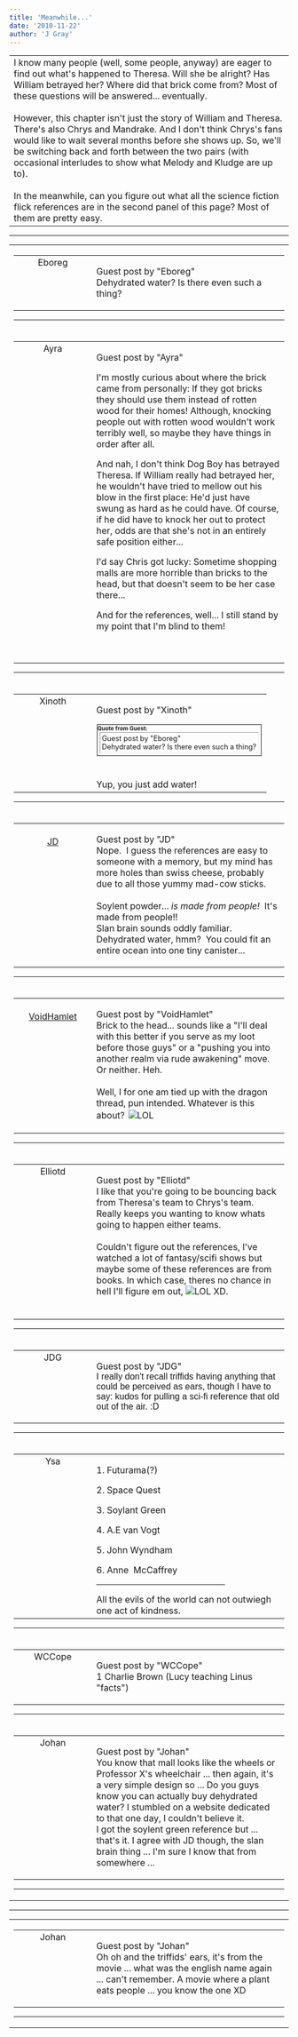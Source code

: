 ```yaml
---
title: 'Meanwhile...'
date: '2010-11-22'
author: 'J Gray'
---
```


<div>
<!-- Main content here -->
<table border="0" class="post"><tbody><tr><td>
   
   <div class="post_body">
       I know many people (well, some people, anyway) are eager to find out what's happened to Theresa. Will she be alright? Has William betrayed her? Where did that brick come from? Most of these questions will be answered... eventually.<br><br>However, this chapter isn't just the story of William and Theresa. There's also Chrys and Mandrake. And I don't think Chrys's fans would like to wait several months before she shows up. So, we'll be switching back and forth between the two pairs (with occasional interludes to show what Melody and Kludge are up to). <br><br>In the meanwhile, can you figure out what all the science fiction flick references are in the second panel of this page? Most of them are pretty easy.<br>
   </div>
   </td></tr>
   </tbody></table><hr><table style="width:100%; border:0;" class="comment_table"><tbody><tr><td width="100%"><a name=""> </a><div style="width:100%;" class="comment"><table border="0" width="100%"><tbody><tr><td align="center" valign="top" width="125">
<span class="comment_title"><center>Eboreg<br></center><a name="276">&nbsp;</a></span><br>
<center><img src="https://www.gravatar.com/avatar.php?gravatar_id=396a5f6b24599d238520724db14ddda9&amp;default=http%3A%2F%2Fmysteriesofthearcana.com%2Ftemplates%2Fmain%2Fimages%2Favatar.gif&amp;size=80&amp;rating=g" border="0" alt=""></center>
</td>
<td valign="top">


<p class="comment_text"> </p><p class="comment_text"><span class="forum_info">Guest post by "Eboreg"</span><br> Dehydrated water? Is there even such a thing?<br></p>
 

</td></tr></tbody></table>
<hr></div></td></tr><tr><td width="100%"><a name=""> </a><div style="width:100%;" class="comment"><table border="0" width="100%"><tbody><tr><td align="center" valign="top" width="125">
<span class="comment_title"><center>Ayra<br></center><a name="277">&nbsp;</a></span><br>
<center><img src="https://www.gravatar.com/avatar.php?gravatar_id=92987eee74834fecd463429085c378ae&amp;default=http%3A%2F%2Fmysteriesofthearcana.com%2Ftemplates%2Fmain%2Fimages%2Favatar.gif&amp;size=80&amp;rating=g" border="0" alt=""></center>
</td>
<td valign="top">


<p class="comment_text"> </p><p class="comment_text"><span class="forum_info">Guest post by "Ayra"</span><br> </p><p>I'm mostly curious about where the brick came from personally: If they got bricks they should use them instead of rotten wood for their homes! Although, knocking people out with rotten wood wouldn't work terribly well, so maybe they have things in order after all.</p> <p>And nah, I don't think Dog Boy has betrayed Theresa. If William really had betrayed her, he wouldn't have tried to mellow out his blow in the first place: He'd just have swung as hard as he could have. Of course, if he did have to knock her out to protect her, odds are that she's not in an entirely safe position either...</p> <p>I'd say Chris got lucky: Sometime shopping malls are more horrible than bricks to the head, but that doesn't seem to be her case there...</p> <p>And for the references, well... I still stand by my point that I'm blind to them!</p> <p>&nbsp;</p>
 

</td></tr></tbody></table>
<hr></div></td></tr><tr><td width="100%"><a name=""> </a><div style="width:100%;" class="comment"><table border="0" width="100%"><tbody><tr><td align="center" valign="top" width="125">
<span class="comment_title"><center>Xinoth<br></center><a name="278">&nbsp;</a></span><br>
<center><img src="/image.php?type=ava&amp;i=spacer.gif" border="0" alt=""></center>
</td>
<td valign="top">


<p class="comment_text"> </p><p class="comment_text"><span class="forum_info">Guest post by "Xinoth"</span><br> </p><div class="quote-outer" style="margin:1px; width:auto; border:1px solid;"><span style="font-size:10px; font-weight:bold;">Quote from Guest:</span><div class="quote" style="margin:4px; margin-top:1px; padding:3px; width:auto; font-size:80%; border:1px inset;">
<span class="forum_info">Guest post by "Eboreg"</span><br> Dehydrated water? Is there even such a thing?<br></div></div>
<br><br>Yup, you just add water!<br>
 

</td></tr></tbody></table>
<hr></div></td></tr><tr><td width="100%"><a name=""> </a><div style="width:100%;" class="comment"><table border="0" width="100%"><tbody><tr><td align="center" valign="top" width="125">
<span class="comment_title"><center><br><a href="https://www.dragonpowered.com" target="_blank">JD</a><br></center><a name="279">&nbsp;</a></span><br>
<center><img src="https://www.gravatar.com/avatar.php?gravatar_id=ca086ab32c3326c1cca9697fd6eb1aec&amp;default=http%3A%2F%2Fmysteriesofthearcana.com%2Ftemplates%2Fmain%2Fimages%2Favatar.gif&amp;size=80&amp;rating=g" border="0" alt=""></center>
</td>
<td valign="top">


<p class="comment_text"> </p><p class="comment_text"><span class="forum_info">Guest post by "JD"</span><br> Nope.&nbsp; I guess the references are easy to someone with a memory, but my mind has more holes than swiss cheese, probably due to all those yummy mad-cow sticks.<br><br>Soylent powder... <span style="font-style: italic;">is made from people!</span>&nbsp; It's made from people!!<br>Slan brain sounds oddly familiar.<br>Dehydrated water, hmm?&nbsp; You could fit an entire ocean into one tiny canister...<br></p>
 

</td></tr></tbody></table>
<hr></div></td></tr><tr><td width="100%"><a name=""> </a><div style="width:100%;" class="comment"><table border="0" width="100%"><tbody><tr><td align="center" valign="top" width="125">
<span class="comment_title"><center><br><a href="http://void-hamlet-herself.deviantart.com" target="_blank">VoidHamlet</a><br></center><a name="280">&nbsp;</a></span><br>
<center><img src="https://www.gravatar.com/avatar.php?gravatar_id=99f1896c17f8c88446a87648df79c457&amp;default=http%3A%2F%2Fmysteriesofthearcana.com%2Ftemplates%2Fmain%2Fimages%2Favatar.gif&amp;size=80&amp;rating=g" border="0" alt=""></center>
</td>
<td valign="top">


<p class="comment_text"> </p><p class="comment_text"><span class="forum_info">Guest post by "VoidHamlet"</span><br> Brick to the head... sounds like a "I'll deal with this better if you serve as my loot before those guys" or a "pushing you into another realm via rude awakening" move. Or neither. Heh.<br><br>Well, I for one am tied up with the dragon thread, pun intended. Whatever is this about? <img alt=" LOL " src="/smilies/laugh.gif" border="0" hspace="2" vspace="2"><br></p>
 

</td></tr></tbody></table>
<hr></div></td></tr><tr><td width="100%"><a name=""> </a><div style="width:100%;" class="comment"><table border="0" width="100%"><tbody><tr><td align="center" valign="top" width="125">
<span class="comment_title"><center>Elliotd<br></center><a name="281">&nbsp;</a></span><br>
<center><img src="https://www.gravatar.com/avatar.php?gravatar_id=dc792eb6bf75f1141fd74f59eadaa105&amp;default=http%3A%2F%2Fmysteriesofthearcana.com%2Ftemplates%2Fmain%2Fimages%2Favatar.gif&amp;size=80&amp;rating=g" border="0" alt=""></center>
</td>
<td valign="top">


<p class="comment_text"> </p><p class="comment_text"><span class="forum_info">Guest post by "Elliotd"</span><br> I like that you're going to be bouncing back from Theresa's team to Chrys's team. Really keeps you wanting to know whats going to happen either teams.<br><br>Couldn't figure out the references, I've watched a lot of fantasy/scifi shows but maybe some of these references are from books. In which case, theres no chance in hell I'll figure em out, <img src="/smilies/laugh.gif" alt="LOL" border="0"> XD.<br><br></p>
 

</td></tr></tbody></table>
<hr></div></td></tr><tr><td width="100%"><a name=""> </a><div style="width:100%;" class="comment"><table border="0" width="100%"><tbody><tr><td align="center" valign="top" width="125">
<span class="comment_title"><center>JDG<br></center><a name="282">&nbsp;</a></span><br>
<center><img src="https://www.gravatar.com/avatar.php?gravatar_id=8c52fc2b77d7b4756c660250ef52f187&amp;default=http%3A%2F%2Fmysteriesofthearcana.com%2Ftemplates%2Fmain%2Fimages%2Favatar.gif&amp;size=80&amp;rating=g" border="0" alt=""></center>
</td>
<td valign="top">


<p class="comment_text"> </p><p class="comment_text"><span class="forum_info">Guest post by "JDG"</span><br> <span style="font-family: Arial;">I really don't recall triffids having anything that could be perceived as ears, though I have to say: kudos for pulling a sci-fi reference that old out of the air. :D<br></span></p>
 

</td></tr></tbody></table>
<hr></div></td></tr><tr><td width="100%"><a name=""> </a><div style="width:100%;" class="comment"><table border="0" width="100%"><tbody><tr><td align="center" valign="top" width="125">
<span class="comment_title"><center>Ysa</center><a name="283">&nbsp;</a></span><br>
<center><img src="/image.php?type=ava&amp;i=WillAv.jpg" border="0" alt=""></center>
</td>
<td valign="top">


<p class="comment_text"> </p><p>1. Futurama(?)</p> <p>2. Space Quest</p> <p>3. Soylant Green</p> <p>4. A.E van Vogt</p> <p>5. John Wyndham</p> <p>6. Anne&nbsp; McCaffrey</p>
 <hr width="70%">All the evils of the world can not outwiegh one act of kindness.

</td></tr></tbody></table>
<hr></div></td></tr><tr><td width="100%"><a name=""> </a><div style="width:100%;" class="comment"><table border="0" width="100%"><tbody><tr><td align="center" valign="top" width="125">
<span class="comment_title"><center>WCCope<br></center><a name="347">&nbsp;</a></span><br>
<center><img src="https://www.gravatar.com/avatar.php?gravatar_id=6874db9864a25102d0b82e619648627e&amp;default=http%3A%2F%2Fmysteriesofthearcana.com%2Ftemplates%2Fmain%2Fimages%2Favatar.gif&amp;size=80&amp;rating=g" border="0" alt=""></center>
</td>
<td valign="top">


<p class="comment_text"> </p><p class="comment_text"><span class="forum_info">Guest post by "WCCope"</span><br> 1 Charlie Brown (Lucy teaching Linus "facts")<br></p>
 

</td></tr></tbody></table>
<hr></div></td></tr><tr><td width="100%"><a name=""> </a><div style="width:100%;" class="comment"><table border="0" width="100%"><tbody><tr><td align="center" valign="top" width="125">
<span class="comment_title"><center>Johan<br></center><a name="594">&nbsp;</a></span><br>
<center><img src="https://www.gravatar.com/avatar.php?gravatar_id=53e4e1e3a84f641ce65dbebe63d77097&amp;default=http%3A%2F%2Fmysteriesofthearcana.com%2Ftemplates%2Fmain%2Fimages%2Favatar.gif&amp;size=80&amp;rating=g" border="0" alt=""></center>
</td>
<td valign="top">


<p class="comment_text"> </p><p class="comment_text"><span class="forum_info">Guest post by "Johan"</span><br> You know that mall looks like the wheels or Professor X's wheelchair ... then again, it's a very simple design so ... Do you guys know you can actually buy dehydrated water? I stumbled on a website dedicated to that one day, I couldn't believe it.&nbsp; <br>I got the soylent green reference but ... that's it. I agree with JD though, the slan brain thing ... I'm sure I know that from somewhere ...<br></p>
 

</td></tr></tbody></table>
<hr></div></td></tr><tr></tr></tbody></table>
<!-- End main content -->
              </div>

<!-- Page 2 Comments -->

<div>
<!-- Main content here -->
<hr><table style="width:100%; border:0;" class="comment_table"><tbody><tr><td width="100%"><a name=""> </a><div style="width:100%;" class="comment"><table border="0" width="100%"><tbody><tr><td align="center" valign="top" width="125">
<span class="comment_title"><center>Johan<br></center><a name="595">&nbsp;</a></span><br>
<center><img src="https://www.gravatar.com/avatar.php?gravatar_id=53e4e1e3a84f641ce65dbebe63d77097&amp;default=http%3A%2F%2Fmysteriesofthearcana.com%2Ftemplates%2Fmain%2Fimages%2Favatar.gif&amp;size=80&amp;rating=g" border="0" alt=""></center>
</td>
<td valign="top">


<p class="comment_text"> </p><p class="comment_text"><span class="forum_info">Guest post by "Johan"</span><br> Oh oh and the triffids' ears, it's from the movie ... what was the english name again ... can't remember. A movie where a plant eats people ... you know the one XD<br></p>
 

</td></tr></tbody></table>
<hr></div></td></tr><tr></tr></tbody></table>
<!-- End main content -->
              </div>
